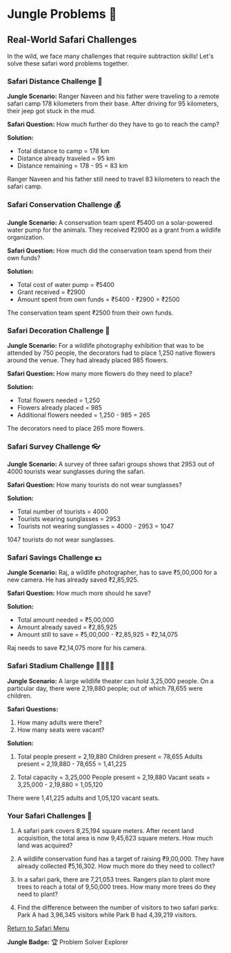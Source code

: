 # Jungle Problems 🌿

## Real-World Safari Challenges

In the wild, we face many challenges that require subtraction skills! Let's solve these safari word problems together.

### Safari Distance Challenge 🚙

**Jungle Scenario:** Ranger Naveen and his father were traveling to a remote safari camp 178 kilometers from their base. After driving for 95 kilometers, their jeep got stuck in the mud.

**Safari Question:** How much further do they have to go to reach the camp?

**Solution:**
- Total distance to camp = 178 km
- Distance already traveled = 95 km
- Distance remaining = 178 - 95 = 83 km

Ranger Naveen and his father still need to travel 83 kilometers to reach the safari camp.

### Safari Conservation Challenge 💰

**Jungle Scenario:** A conservation team spent ₹5400 on a solar-powered water pump for the animals. They received ₹2900 as a grant from a wildlife organization.

**Safari Question:** How much did the conservation team spend from their own funds?

**Solution:**
- Total cost of water pump = ₹5400
- Grant received = ₹2900
- Amount spent from own funds = ₹5400 - ₹2900 = ₹2500

The conservation team spent ₹2500 from their own funds.

### Safari Decoration Challenge 🌸

**Jungle Scenario:** For a wildlife photography exhibition that was to be attended by 750 people, the decorators had to place 1,250 native flowers around the venue. They had already placed 985 flowers.

**Safari Question:** How many more flowers do they need to place?

**Solution:**
- Total flowers needed = 1,250
- Flowers already placed = 985
- Additional flowers needed = 1,250 - 985 = 265

The decorators need to place 265 more flowers.

### Safari Survey Challenge 👓

**Jungle Scenario:** A survey of three safari groups shows that 2953 out of 4000 tourists wear sunglasses during the safari.

**Safari Question:** How many tourists do not wear sunglasses?

**Solution:**
- Total number of tourists = 4000
- Tourists wearing sunglasses = 2953
- Tourists not wearing sunglasses = 4000 - 2953 = 1047

1047 tourists do not wear sunglasses.

### Safari Savings Challenge 💵

**Jungle Scenario:** Raj, a wildlife photographer, has to save ₹5,00,000 for a new camera. He has already saved ₹2,85,925.

**Safari Question:** How much more should he save?

**Solution:**
- Total amount needed = ₹5,00,000
- Amount already saved = ₹2,85,925
- Amount still to save = ₹5,00,000 - ₹2,85,925 = ₹2,14,075

Raj needs to save ₹2,14,075 more for his camera.

### Safari Stadium Challenge 👨‍👩‍👧‍👦

**Jungle Scenario:** A large wildlife theater can hold 3,25,000 people. On a particular day, there were 2,19,880 people; out of which 78,655 were children.

**Safari Questions:**
1. How many adults were there?
2. How many seats were vacant?

**Solution:**
1. Total people present = 2,19,880
   Children present = 78,655
   Adults present = 2,19,880 - 78,655 = 1,41,225
   
2. Total capacity = 3,25,000
   People present = 2,19,880
   Vacant seats = 3,25,000 - 2,19,880 = 1,05,120

There were 1,41,225 adults and 1,05,120 vacant seats.

### Your Safari Challenges 🦁

1. A safari park covers 8,25,194 square meters. After recent land acquisition, the total area is now 9,45,623 square meters. How much land was acquired?

2. A wildlife conservation fund has a target of raising ₹9,00,000. They have already collected ₹5,16,302. How much more do they need to collect?

3. In a safari park, there are 7,21,053 trees. Rangers plan to plant more trees to reach a total of 9,50,000 trees. How many more trees do they need to plant?

4. Find the difference between the number of visitors to two safari parks: Park A had 3,96,345 visitors while Park B had 4,39,219 visitors.

[Return to Safari Menu](./Subtraction_Safari_Menu.md)

**Jungle Badge:** 🏆 Problem Solver Explorer
